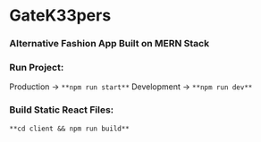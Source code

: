 # GateK33pers

### Alternative Fashion App Built on MERN Stack

### Run Project:
Production -> `**npm run start**`
Development -> `**npm run dev**`

### Build Static React Files:
`**cd client && npm run build**`
